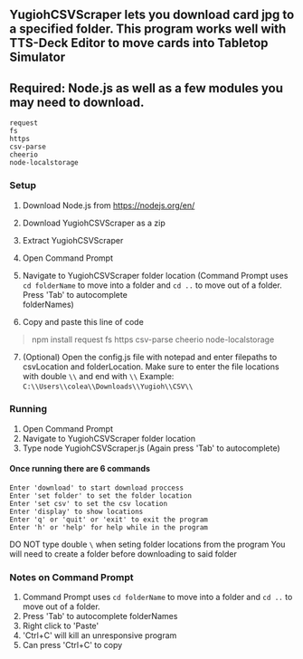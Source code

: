 ## YugiohCSVScraper lets you download card jpg to a specified folder. This program works well with TTS-Deck Editor to move cards into Tabletop Simulator

## Required: Node.js as well as a few modules you may need to download.
```
request 
fs 
https 
csv-parse 
cheerio 
node-localstorage
```

### Setup
1.  Download Node.js from https://nodejs.org/en/
2.  Download YugiohCSVScraper as a zip
3.  Extract YugiohCSVScraper
4.  Open Command Prompt
5.  Navigate to YugiohCSVScraper folder location 
    (Command Prompt uses ``cd folderName`` to move into a folder and ``cd ..`` to move out of a folder. Press 'Tab' to autocomplete     
    folderNames)

6.  Copy and paste this line of code 
>npm install request fs https csv-parse cheerio node-localstorage

7.  (Optional) Open the config.js file with notepad and enter filepaths to csvLocation and folderLocation. Make sure to enter the file locations with double `\\` and end with `\\`
Example: ``C:\\Users\\colea\\Downloads\\Yugioh\\CSV\\``

### Running
1.  Open Command Prompt
2.  Navigate to YugiohCSVScraper folder location 
3.  Type node YugiohCSVScraper.js (Again press 'Tab' to autocomplete)


#### Once running there are 6 commands
```
Enter 'download' to start download proccess
Enter 'set folder' to set the folder location
Enter 'set csv' to set the csv location
Enter 'display' to show locations
Enter 'q' or 'quit' or 'exit' to exit the program
Enter 'h' or 'help' for help while in the program
```
DO NOT type double `\` when  seting folder locations from the program
You will need to create a folder before downloading to said folder

### Notes on Command Prompt
1.  Command Prompt uses ``cd folderName`` to move into a folder and ``cd ..`` to move out of a folder. 
2.  Press 'Tab' to autocomplete folderNames
3.  Right click to 'Paste'
4.  'Ctrl+C' will kill an unresponsive program
5.  Can press 'Ctrl+C' to copy

